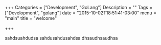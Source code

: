 +++
Categories = ["Development", "GoLang"]
Description = ""
Tags = ["Development", "golang"]
date = "2015-10-02T18:51:41-03:00"
menu = "main"
title = "welcome"

+++

sahdsuahdudsa
sahdusahdusahdsa
dhsaudhsaudhsa
